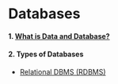 # Databases

#### 1. [ What is Data and Database? ](https://medium.com/@ObitoUchia/database-3a90e7678416)
#### 2. Types of Databases 
* [Relational DBMS (RDBMS)](https://medium.com/@ObitoUchia/types-of-dataha-bf2a138c168e)
